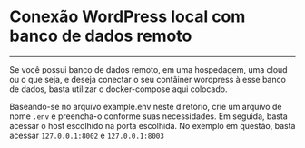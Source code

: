 # Conexão WordPress local com banco de dados remoto

---

Se você possui banco de dados remoto, em uma hospedagem, uma cloud ou o que seja, e deseja conectar o seu contâiner wordpress à esse banco de dados, basta utilizar o docker-compose aqui colocado.

Baseando-se no arquivo example.env neste diretório, crie um arquivo de nome `.env` e preencha-o conforme suas necessidades. Em seguida, basta acessar o host escolhido na porta escolhida. No exemplo em questão, basta acessar `127.0.0.1:8002` e `127.0.0.1:8003`